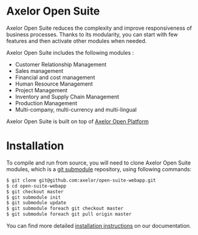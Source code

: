 Axelor Open Suite
================================

Axelor Open Suite reduces the complexity and improve responsiveness of business processes. Thanks to its modularity, you can start with few features and  then activate other modules when needed.

Axelor Open Suite includes the following modules :

* Customer Relationship Management
* Sales management
* Financial and cost management
* Human Resource Management
* Project Management
* Inventory and Supply Chain Management
* Production Management
* Multi-company, multi-currency and multi-lingual

Axelor Open Suite is built on top of [Axelor Open Platform](https://github.com/axelor/axelor-open-platform)


Installation
================================

To compile and run from source, you will need to clone Axelor Open Suite modules, which is a
[git submodule](https://git-scm.com/book/en/v2/Git-Tools-Submodules) repository, using following commands:

```bash
$ git clone git@github.com:axelor/open-suite-webapp.git
$ cd open-suite-webapp
$ git checkout master
$ git submodule init
$ git submodule update
$ git submodule foreach git checkout master
$ git submodule foreach git pull origin master
```

You can find more detailed [installation instructions](https://docs.axelor.com/abs/5.0/install/index.html) on our documentation.

 


